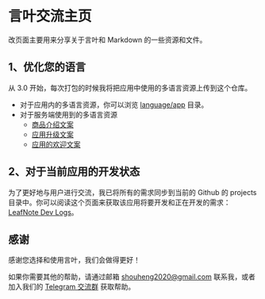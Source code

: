 # 言叶交流主页

改页面主要用来分享关于言叶和 Markdown 的一些资源和文件。

## 1、优化您的语言

从 3.0 开始，每次打包的时候我将把应用中使用的多语言资源上传到这个仓库。

- 对于应用内的多语言资源，你可以浏览 [language/app](./languages/app) 目录。
- 对于服务端使用到的多语言资源
  - [商品介绍文案](languages/server/goods.md)
  - [应用升级文案](languages/server/upgrade.md)
  - [应用的欢迎文案](languages/server/welcome.md)

## 2、对于当前应用的开发状态

为了更好地与用户进行交流，我已将所有的需求同步到当前的 Github 的 projects 目录中。你可以阅读这个页面来获取该应用将要开发和正在开发的需求：[LeafNote Dev Logs](https://github.com/Shouheng88/LeafNote-Community/projects/1)。

## 感谢

感谢您选择和使用言叶，我们会做得更好！

如果你需要其他的帮助，请通过邮箱 [shouheng2020@gmail.com](mailto:shouheng2020@gmail.com) 联系我，或者加入我们的 [Telegram 交流群](https://t.me/joinchat/Sg_qURuSlZdU1Vi-106Z0w) 获取帮助。
